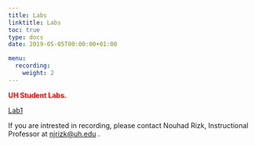 ```yaml
---
title: Labs
linktitle: Labs
toc: true
type: docs
date: 2019-05-05T00:00:00+01:00

menu:
  recording:
    weight: 2
---
```


<span style="color:red">**UH Student Labs.**</span>

[Lab1](https://www.bauer.uh.edu/sure/) 

If you are intrested in recording, please contact Nouhad Rizk, Instructional Professor  at <span style="color:blue">njrizk@uh.edu</span> .

